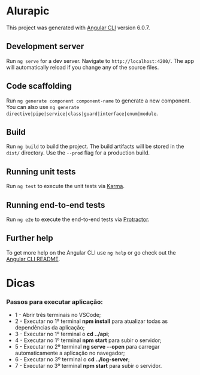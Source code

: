 # Alurapic

This project was generated with [Angular CLI](https://github.com/angular/angular-cli) version 6.0.7.

## Development server

Run `ng serve` for a dev server. Navigate to `http://localhost:4200/`. The app will automatically reload if you change any of the source files.

## Code scaffolding

Run `ng generate component component-name` to generate a new component. You can also use `ng generate directive|pipe|service|class|guard|interface|enum|module`.

## Build

Run `ng build` to build the project. The build artifacts will be stored in the `dist/` directory. Use the `--prod` flag for a production build.

## Running unit tests

Run `ng test` to execute the unit tests via [Karma](https://karma-runner.github.io).

## Running end-to-end tests

Run `ng e2e` to execute the end-to-end tests via [Protractor](http://www.protractortest.org/).

## Further help

To get more help on the Angular CLI use `ng help` or go check out the [Angular CLI README](https://github.com/angular/angular-cli/blob/master/README.md).


# Dicas

### Passos para executar aplicação:

- 1 - Abrir três terminais no VSCode;
- 2 - Executar no 1º terminal <b>npm install</b> para atualizar todas as dependências da aplicação;
- 3 - Executar no 1º terminal o <b>cd ../api</b>;
- 4 - Executar no 1º terminal <b>npm start</b> para subir o servidor;
- 5 - Executar no 2º terminal <b>ng serve --open</b> para carregar automaticamente a aplicação no navegador;
- 6 - Executar no 3º terminal o <b>cd ../log-server</b>;
- 7 - Executar no 3º terminal <b>npm start</b> para subir o servidor.

